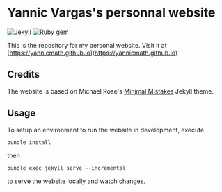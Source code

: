 # Yannic Vargas's personnal website

[![Jekyll](https://img.shields.io/badge/jekyll-%3E%3D%203.7-blue.svg)](https://jekyllrb.com/)
[![Ruby gem](https://img.shields.io/gem/v/minimal-mistakes-jekyll.svg)](https://rubygems.org/gems/minimal-mistakes-jekyll)

This is the repository for my personal website. Visit it at [https://yannicmath.github.io](https://yannicmath.github.io)

## Credits

The website is based on Michael Rose's [Minimal Mistakes](https://github.com/mmistakes/minimal-mistakes) Jekyll theme.

## Usage

To setup an environment to run the website in development, execute

```console
bundle install
```

then

```console
bundle exec jekyll serve --incremental
```

to serve the website locally and watch changes.
